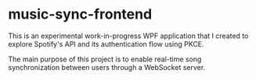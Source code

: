 # music-sync-frontend

This is an experimental work-in-progress WPF application that I created to explore Spotify's API and its authentication flow using PKCE.

The main purpose of this project is to enable real-time song synchronization between users through a WebSocket server.
